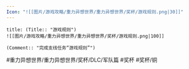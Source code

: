 ```yaml
---
Icon: "![[图片/游戏攻略/重力异想世界/重力异想世界/奖杯/游戏规则.png|30]]"
---
```

```ad-common-bronze-trophy
title: (Title:: "游戏规则")
![[图片/游戏攻略/重力异想世界/重力异想世界/奖杯/游戏规则.png|100]]

(Comment:: "完成支线任务“游戏规则”")
```

#重力异想世界/重力异想世界/奖杯/DLC/军队篇 #奖杯 #奖杯/铜
